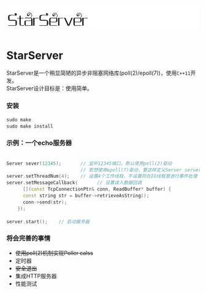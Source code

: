![](doc/logo.png)
# StarServer
StarServer是一个稍显简陋的异步非阻塞网络库(poll(2)/epoll(7))，使用`C++11`开发。<br>StarServer设计目标是：使用简单。

### 安装
```cpp
sudo make
sudo make install
```


### 示例：一个echo服务器
```cpp

Server sever(12345);       // 监听12345端口，默认使用poll(2)驱动
                           // 若想使用epoll(7)驱动，要这样定义Server server(12345, "Epoller")
server.setThreadNum(4);    // 设置4个工作线程，不设置则在IO线程里进行事件处理
server.setMessageCallback(       // 设置读入数据回调
      [](const TcpConnectionPtr& conn, ReadBuffer* buffer) {
      const string str = buffer->retrieveAsString();
      conn->send(str);
    });
    
server.start();    // 启动服务器
```

### 将会完善的事情

- ~~使用poll(2)机制实现Poller calss~~
- 定时器
- ~~安全退出~~
- 集成HTTP服务器
- 性能测试
